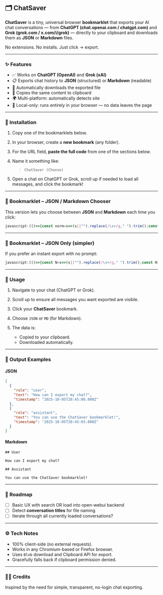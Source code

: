 ## 🗂️ ChatSaver

**ChatSaver** is a tiny, universal browser **bookmarklet** that exports your AI chat conversations — from **ChatGPT (chat.openai.com / chatgpt.com)** and **Grok (grok.com / x.com/i/grok)** — directly to your clipboard and downloads them as **JSON** or **Markdown** files.

No extensions. No installs. Just click → export.

---

### ✨ Features

* ✅ Works on **ChatGPT (OpenAI)** and **Grok (xAI)**
* 📋 Exports chat history to **JSON** (structured) or **Markdown** (readable)
* 💾 Automatically downloads the exported file
* 📎 Copies the same content to clipboard
* 🌍 Multi-platform: automatically detects site
* 🔐 Local-only: runs entirely in your browser — no data leaves the page

---

### 🚀 Installation

1. Copy one of the bookmarklets below.
2. In your browser, create a **new bookmark** (any folder).
3. For the URL field, **paste the full code** from one of the sections below.
4. Name it something like:

   > `ChatSaver (Choose)`
5. Open a chat on ChatGPT or Grok, scroll up if needed to load all messages, and click the bookmark!

---

### 💾 Bookmarklet – JSON / Markdown Chooser

This version lets you choose between **JSON** and **Markdown** each time you click:

```javascript
javascript:(()=>{const norm=s=>(s||"").replace(/\s+/g," ").trim();const host=location.host;let msgs=[];const toMD=a=>a.map(x=>`## ${x.role.charAt(0).toUpperCase()+x.role.slice(1)}\n\n${x.text}\n`).join("\n");if(/chatgpt\.com|chat\.openai\.com/.test(host)){msgs=[...document.querySelectorAll('[data-message-author-role]')].map(d=>({role:d.getAttribute('data-message-author-role'),text:norm(d.innerText),timestamp:new Date().toISOString()}));}else if(host.includes('grok.com')||host.includes('x.com')||host.includes('grok.x.ai')){const guessRole=b=>{const c=b.classList,has=t=>[...c].some(x=>x.includes(t));return has('bg-surface')||has('border-border')||c.contains('rounded-br-lg')?'user':(c.contains('w-full')&&c.contains('max-w-none'))?'assistant':'assistant'};msgs=[...document.querySelectorAll('.message-bubble')].map(b=>{const t=b.querySelector('.response-content-markdown.markdown')||b;return{role:guessRole(b),text:norm(t.innerText),timestamp:new Date().toISOString()}}).filter(x=>x.text);}else{alert(`Unsupported platform: ${host}`);return;}if(!msgs.length){alert('No messages found. Scroll to load older messages and try again.');return;}const choice=(prompt('Export format? Type JSON or MD','JSON')||'').trim().toUpperCase();if(!choice)return;const stamp=new Date().toISOString().replace(/:/g,'-');const plat=/openai|chatgpt/.test(host)?'openai':'grok';let content,filename,mime;if(choice==='MD'){content=toMD(msgs);filename=`${stamp}-${plat}.md`;mime='text/markdown'}else{content=JSON.stringify(msgs,null,2);filename=`${stamp}-${plat}.json`;mime='application/json'}const save=(c,fn,ty)=>{const bl=new Blob([c],{type:ty}),a=document.createElement('a');a.href=URL.createObjectURL(bl);a.download=fn;document.body.appendChild(a);a.click();a.remove()};(async()=>{try{await navigator.clipboard.writeText(content)}catch(e){}save(content,filename,mime);alert(`✅ Exported ${msgs.length} messages → ${filename}`)})()})();
```

---

### 💾 Bookmarklet – JSON Only (simpler)

If you prefer an instant export with no prompt:

```javascript
javascript:(()=>{const N=s=>(s||"").replace(/\s+/g," ").trim();const H=location.host;let M=[];if(/chatgpt\.com|chat\.openai\.com/.test(H)){M=[...document.querySelectorAll('[data-message-author-role]')].map(d=>({role:d.getAttribute('data-message-author-role'),text:N(d.innerText),timestamp:new Date().toISOString()}));}else if(H.includes('grok.com')||H.includes('x.com')||H.includes('grok.x.ai')){const R=b=>{const c=b.classList,has=t=>[...c].some(x=>x.includes(t));if(has('bg-surface')||has('border-border')||c.contains('rounded-br-lg'))return'user';if(c.contains('w-full')&&c.contains('max-w-none'))return'assistant';return'assistant'};M=[...document.querySelectorAll('.message-bubble')].map(b=>{const t=b.querySelector('.response-content-markdown.markdown')||b;return{role:R(b),text:N(t.innerText),timestamp:new Date().toISOString()}}).filter(x=>x.text);}else{alert(`Unsupported platform: ${H}`);return;}if(!M.length){alert('No messages found. Scroll to load older messages and try again.');return;}const J=JSON.stringify(M,null,2),save=(c,fn)=>{const bl=new Blob([c],{type:'application/json'}),a=document.createElement('a');a.href=URL.createObjectURL(bl);a.download=fn;document.body.appendChild(a);a.click();a.remove();};const stamp=new Date().toISOString().replace(/:/g,'-');const plat=/openai|chatgpt/.test(H)?'openai':'grok';const fn=`${stamp}-${plat}.json`;(()=>{try{navigator.clipboard.writeText(J)}catch(e){}save(J,fn);alert(`✅ Exported ${M.length} messages → ${fn}`)})()})();
```

---

### 🧠 Usage

1. Navigate to your chat (ChatGPT or Grok).
2. Scroll up to ensure all messages you want exported are visible.
3. Click your **ChatSaver** bookmark.
4. Choose `JSON` or `MD` (for Markdown).
5. The data is:

   * Copied to your clipboard.
   * Downloaded automatically.

---

### 📁 Output Examples

#### JSON

```json
[
  {
    "role": "user",
    "text": "How can I export my chat?",
    "timestamp": "2025-10-05T20:45:00.000Z"
  },
  {
    "role": "assistant",
    "text": "You can use the ChatSaver bookmarklet!",
    "timestamp": "2025-10-05T20:45:03.000Z"
  }
]
```

#### Markdown

```
## User

How can I export my chat?

## Assistant

You can use the ChatSaver bookmarklet!
```

---

### 🧩 Roadmap
* [ ] Basic UX with search OR load into open-webui backend
* [ ] Detect **conversation titles** for file naming
* [ ] Iterate through all currently loaded conversations?

---

### ⚙️ Tech Notes

* 100% client-side (no external requests).
* Works in any Chromium-based or Firefox browser.
* Uses `Blob` download and Clipboard API for export.
* Gracefully falls back if clipboard permission denied.

---

### 🧑‍💻 Credits
Inspired by the need for simple, transparent, no-login chat exporting.

